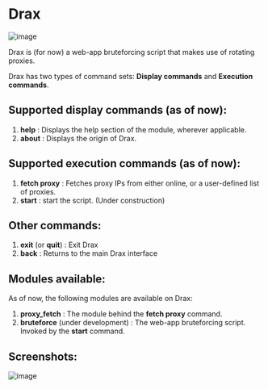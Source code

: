 # Drax

![image](https://imgur.com/01o31xt.jpg)

Drax is (for now) a web-app bruteforcing script that makes use of rotating proxies.

Drax has two types of command sets: **Display commands** and **Execution commands**. 

## Supported display commands (as of now):

1. **help** : Displays the help section of the module, wherever applicable.
2. **about** : Displays the origin of Drax.

## Supported execution commands (as of now):

1. **fetch proxy** : Fetches proxy IPs from either online, or a user-defined list of proxies.
2. **start** : start the script. (Under construction)

## Other commands:

1. **exit** (or **quit**) : Exit Drax
2. **back** : Returns to the main Drax interface

## Modules available:

As of now, the following modules are available on Drax:

1. **proxy_fetch** : The module behind the **fetch proxy** command.
2. **bruteforce** (under development) : The web-app bruteforcing script. Invoked by the **start** command.

## Screenshots:

![image](https://imgur.com/pwpF1Ea.png)


